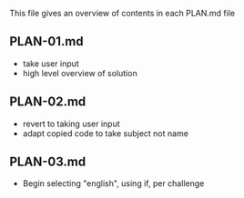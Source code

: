 This file
gives an overview of 
contents in 
each PLAN.md file

## PLAN-01.md
- take user input
- high level overview of solution

## PLAN-02.md
- revert to taking user input
- adapt copied code to take subject not name

## PLAN-03.md
- Begin selecting "english", using if, per challenge

